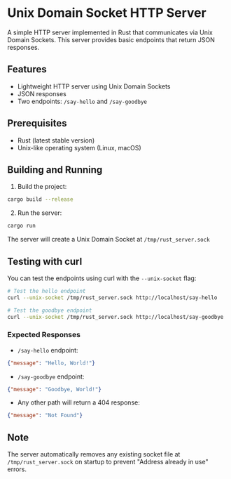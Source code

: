 # Unix Domain Socket HTTP Server

A simple HTTP server implemented in Rust that communicates via Unix Domain Sockets. This server provides basic endpoints that return JSON responses.

## Features

- Lightweight HTTP server using Unix Domain Sockets
- JSON responses
- Two endpoints: `/say-hello` and `/say-goodbye`

## Prerequisites

- Rust (latest stable version)
- Unix-like operating system (Linux, macOS)

## Building and Running

1. Build the project:
```bash
cargo build --release
```

2. Run the server:
```bash
cargo run
```

The server will create a Unix Domain Socket at `/tmp/rust_server.sock`

## Testing with curl

You can test the endpoints using curl with the `--unix-socket` flag:

```bash
# Test the hello endpoint
curl --unix-socket /tmp/rust_server.sock http://localhost/say-hello

# Test the goodbye endpoint
curl --unix-socket /tmp/rust_server.sock http://localhost/say-goodbye
```

### Expected Responses

- `/say-hello` endpoint:
```json
{"message": "Hello, World!"}
```

- `/say-goodbye` endpoint:
```json
{"message": "Goodbye, World!"}
```

- Any other path will return a 404 response:
```json
{"message": "Not Found"}
```

## Note

The server automatically removes any existing socket file at `/tmp/rust_server.sock` on startup to prevent "Address already in use" errors.
